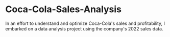 # Coca-Cola-Sales-Analysis
In an effort to understand and optimize Coca-Cola's sales and profitability, I embarked on a data analysis project using the company's 2022 sales data.
